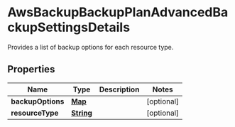 

# AwsBackupBackupPlanAdvancedBackupSettingsDetails

Provides a list of backup options for each resource type. 

## Properties

| Name | Type | Description | Notes |
|------------ | ------------- | ------------- | -------------|
|**backupOptions** | [**Map**](Map.md) |  |  [optional] |
|**resourceType** | [**String**](String.md) |  |  [optional] |



